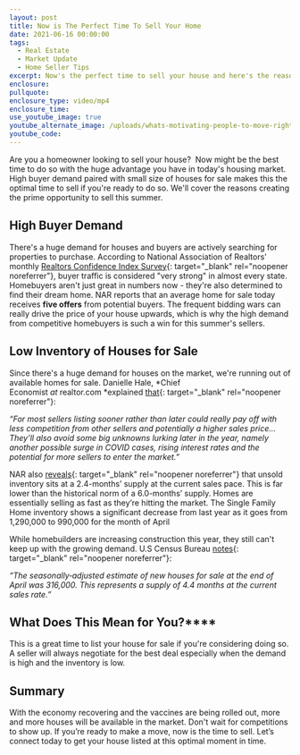 ```yaml
---
layout: post
title: Now is The Perfect Time To Sell Your Home
date: 2021-06-16 00:00:00
tags:
  - Real Estate
  - Market Update
  - Home Seller Tips
excerpt: Now's the perfect time to sell your house and here's the reasons why.
enclosure:
pullquote:
enclosure_type: video/mp4
enclosure_time:
use_youtube_image: true
youtube_alternate_image: /uploads/whats-motivating-people-to-move-right-now-5.png
youtube_code:
---
```

Are you a homeowner looking to sell your house?&nbsp; Now might be the best time to do so with the huge advantage you have in today's housing market. High buyer demand paired with small size of houses for sale makes this the optimal time to sell if you're ready to do so. We'll cover the reasons creating the prime opportunity to sell this summer.

## **High Buyer Demand**

There's a huge demand for houses and buyers are actively searching for properties to purchase. According to National Association of Realtors' monthly&nbsp;[Realtors Confidence Index Survey](https://cdn.nar.realtor/sites/default/files/documents/REALTOR_Confidence_Index_052021.pdf){: target="_blank" rel="noopener noreferrer"}, buyer traffic is considered "very strong" in almost every state. Homebuyers aren't just great in numbers now - they're also determined to find their dream home. NAR reports that an average home for sale today receives **five offers** from potential buyers. The frequent bidding wars can really drive the price of your house upwards, which is why the high demand from competitive homebuyers is such a win for this summer's sellers.

## **Low Inventory of Houses for Sale**

Since there's a huge demand for houses on the market, we're running out of available homes for sale. Danielle Hale,&nbsp;*Chief Economist&nbsp;*at*&nbsp;realtor.com&nbsp;*explained [that](https://money.com/covid-housing-shortage-timeline-sellers/){: target="_blank" rel="noopener noreferrer"}\:&nbsp;

*“For most sellers listing sooner rather than later could really pay off with less competition from other sellers and potentially a higher sales price… They’ll also avoid some big unknowns lurking later in the year, namely another possible surge in COVID cases, rising interest rates and the potential for more sellers to enter the market.”*

NAR also&nbsp;[reveals](https://www.nar.realtor/research-and-statistics/housing-statistics/existing-home-sales){: target="_blank" rel="noopener noreferrer"}&nbsp;that unsold inventory sits at a 2.4-months’ supply at the current sales pace. This is far lower than the historical norm of a 6.0-months’ supply. Homes are essentially selling as fast as they’re hitting the market. The Single Family Home inventory shows a significant decrease from last year as it goes from 1,290,000 to 990,000 for the month of April

While homebuilders are increasing construction this year, they still can't keep up with the growing demand. U.S Census Bureau&nbsp;[notes](https://www.census.gov/construction/nrs/pdf/newressales.pdf){: target="_blank" rel="noopener noreferrer"}\:

*“The seasonally‐adjusted estimate of new houses for sale at the end of April was 316,000. This represents a supply of 4.4 months at the current sales rate.”*

## **What Does This Mean for You?****&nbsp;**

This is a great time to list your house for sale if you're considering doing so. A seller will always negotiate for the best deal especially when the demand is high and the inventory is low.

## **Summary**

With the economy recovering and the vaccines are being rolled out, more and more houses will be available in the market. Don't wait for competitions to show up. If you’re ready to make a move, now is the time to sell. Let’s connect today to get your house listed at this optimal moment in time.
